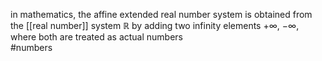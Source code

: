 in mathematics, the affine extended real number system is obtained from the [[real number]] system $\mathbb{R}$ by adding two infinity elements $+\infty$, $-\infty$, where both are treated as actual numbers  
#numbers